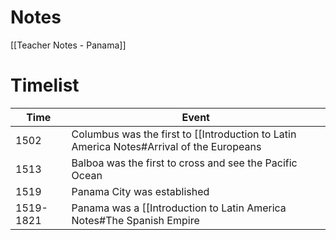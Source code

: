 # Notes
[[Teacher Notes - Panama]]

# Timelist


| Time      | Event                                                   |
| --------- | ------------------------------------------------------- |
| 1502      | Columbus was the first to [[Introduction to Latin America Notes#Arrival of the Europeans|explore]] the coast             |
| 1513      | Balboa was the first to cross and see the Pacific Ocean |
| 1519      | Panama City was established                             |
| 1519-1821 | Panama was a [[Introduction to Latin America Notes#The Spanish Empire|Spanish Colony]]                                                        |

